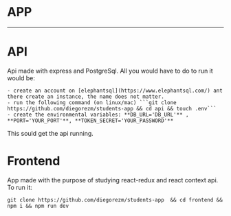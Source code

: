 #   APP
---- 

# API
Api made with express and PostgreSql. All you would have to do to run it would be: 

    - create an account on [elephantsql](https://www.elephantsql.com/) ant there create an instance, the name does not matter.
    - run the following command (on linux/mac) ```git clone https://github.com/diegorezm/students-app && cd api && touch .env```
    - create the environmental variables: **DB_URL='DB_URL'** , **PORT='YOUR_PORT'**, **TOKEN_SECRET='YOUR_PASSWORD'**

This sould get the api running.

# Frontend
App made with the purpose of studying react-redux and react context api.
To run it:

```
git clone https://github.com/diegorezm/students-app  && cd frontend && npm i && npm run dev
```
